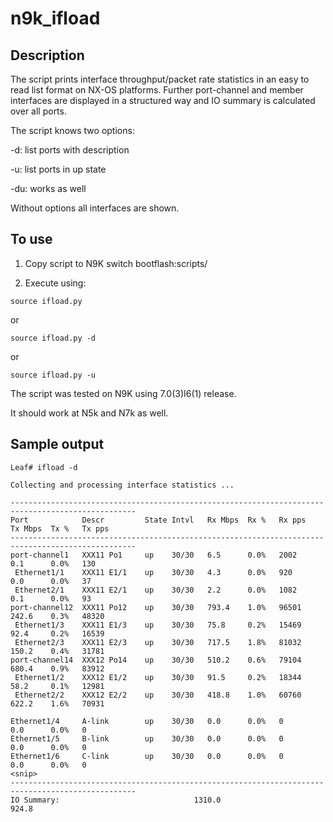 # n9k_ifload
## Description
The script prints interface throughput/packet rate statistics in an easy to read list format on NX-OS platforms.
Further port-channel and member interfaces are displayed in a structured way and IO summary is calculated over all ports.

The script knows two options:

 -d: list ports with description 
 
 -u: list ports in up state
 
 -du: works as well
 
 Without options all interfaces are shown.

## To use

 1. Copy script to N9K switch bootflash:scripts/
     
 2. Execute using:
     
   `source ifload.py`
 
   or
   
   `source ifload.py -d`
 
   or
   
   `source ifload.py -u`

 

 The script was tested on N9K using 7.0(3)I6(1) release.
 
 It should work at N5k and N7k as well.
 
 ## Sample output
 ```
Leaf# ifload -d

Collecting and processing interface statistics ...

--------------------------------------------------------------------------------------------------
Port            Descr         State Intvl   Rx Mbps  Rx %   Rx pps    Tx Mbps  Tx %   Tx pps
--------------------------------------------------------------------------------------------------
port-channel1   XXX11 Po1     up    30/30   6.5      0.0%   2002      0.1      0.0%   130
  Ethernet1/1    XXX11 E1/1    up    30/30   4.3      0.0%   920       0.0      0.0%   37
  Ethernet2/1    XXX11 E2/1    up    30/30   2.2      0.0%   1082      0.1      0.0%   93
port-channel12  XXX11 Po12    up    30/30   793.4    1.0%   96501     242.6    0.3%   48320
  Ethernet1/3    XXX11 E1/3    up    30/30   75.8     0.2%   15469     92.4     0.2%   16539
  Ethernet2/3    XXX11 E2/3    up    30/30   717.5    1.8%   81032     150.2    0.4%   31781
port-channel14  XXX12 Po14    up    30/30   510.2    0.6%   79104     680.4    0.9%   83912
  Ethernet1/2    XXX12 E1/2    up    30/30   91.5     0.2%   18344     58.2     0.1%   12981
  Ethernet2/2    XXX12 E2/2    up    30/30   418.8    1.0%   60760     622.2    1.6%   70931
 
Ethernet1/4     A-link        up    30/30   0.0      0.0%   0         0.0      0.0%   0
Ethernet1/5     B-link        up    30/30   0.0      0.0%   0         0.0      0.0%   0
Ethernet1/6     C-link        up    30/30   0.0      0.0%   0         0.0      0.0%   0
<snip>
--------------------------------------------------------------------------------------------------
IO Summary:                              1310.0                       924.8
 ```
